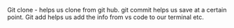 Git clone - helps us clone from git hub. 
git commit helps us save at a certain point. Git add helps us add the info from vs code to our terminal etc.